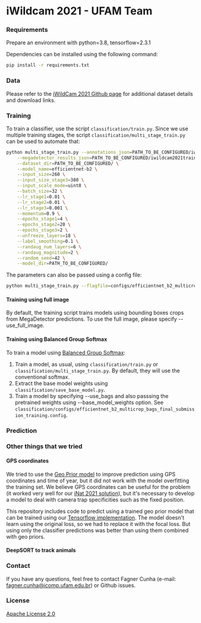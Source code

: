 # iWildcam 2021 - UFAM Team

### Requirements

Prepare an environment with python=3.8, tensorflow=2.3.1

Dependencies can be installed using the following command:
```bash
pip install -r requirements.txt
```

### Data

Please refer to the [iWildCam 2021 Github page](https://github.com/visipedia/iwildcam_comp) for additional dataset details and download links.

### Training

To train a classifier, use the script `classification/train.py`. Since we use multiple training stages, the script `classification/multi_stage_train.py` can be used to automate that:
```bash
python multi_stage_train.py --annotations_json=PATH_TO_BE_CONFIGURED/iwildcam2021_train_annotations.json \
    --megadetector_results_json=PATH_TO_BE_CONFIGURED/iwildcam2021train_originalimage_megadetector_v4.1_results_parsed.json \
    --dataset_dir=PATH_TO_BE_CONFIGURED/ \
    --model_name=efficientnet-b2 \
    --input_size=260 \
    --input_size_stage3=380 \
    --input_scale_mode=uint8 \
    --batch_size=32 \
    --lr_stage1=0.01 \
    --lr_stage2=0.01 \
    --lr_stage3=0.001 \
    --momentum=0.9 \
    --epochs_stage1=4 \
    --epochs_stage2=20 \
    --epochs_stage3=2 \
    --unfreeze_layers=18 \
    --label_smoothing=0.1 \
    --randaug_num_layers=6 \
    --randaug_magnitude=2 \
    --random_seed=42 \
    --model_dir=PATH_TO_BE_CONFIGURED/
```

The parameters can also be passed using a config file:
```bash
python multi_stage_train.py --flagfile=configs/efficientnet_b2_multicrop_bags_final_submission_training.config
```

#### Training using full image

By default, the training script trains models using bounding boxes crops from MegaDetector predictions. To use the full image, please specify --use_full_image.

#### Training using Balanced Group Softmax

To train a model using [Balanced Group Softmax](https://arxiv.org/abs/2006.10408):

1. Train a model, as usual, using `classification/train.py` or `classification/multi_stage_train.py`. By default, they will use the conventional softmax.
1. Extract the base model weights using `classification/save_base_model.py`.
1. Train a model by specifying --use_bags and also passsing the pretrained weights using --base_model_weights option. See `classification/configs/efficientnet_b2_multicrop_bags_final_submission_training.config`.

### Prediction

### Other things that we tried

#### GPS coordinates

We tried to use the [Geo Prior model](https://arxiv.org/abs/1906.05272) to improve prediction using GPS coordinates and time of year, but it did not work with the model overfitting the training set. We believe GPS coordinates can be useful for the problem (it worked very well for our [iNat 2021 solution](https://github.com/alcunha/inat2021ufam)), but it's necessary to develop a model to deal with camera trap specificities such as the fixed position.

This repository includes code to predict using a trained geo prior model that can be trained using our [Tensorflow implementation](https://github.com/alcunha/geo_prior_tf/). The model doesn't learn using the original loss, so we had to replace it with the focal loss. But using only the classifier predictions was better than using them combined with geo priors.

#### DeepSORT to track animals

### Contact

If you have any questions, feel free to contact Fagner Cunha (e-mail: fagner.cunha@icomp.ufam.edu.br) or Github issues. 

### License

[Apache License 2.0](LICENSE)